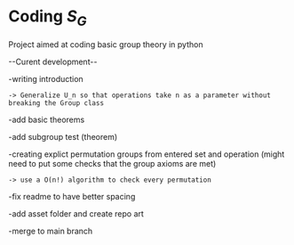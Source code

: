# Coding $S_{G}$
Project aimed at coding basic group theory in python

--Curent development--

-writing introduction 

    -> Generalize U_n so that operations take n as a parameter without breaking the Group class
    
-add basic theorems

-add subgroup test (theorem)

-creating explict permutation groups from entered set and operation (might need to put some checks that the group axioms are met)

    -> use a O(n!) algorithm to check every permutation
    
-fix readme to have better spacing 

-add asset folder and create repo art 

-merge to main branch


